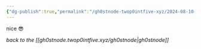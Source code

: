 ```yaml
---
{"dg-publish":true,"permalink":"/gh0stnode-twop0intfive-xyz/2024-08-10-test-2/","title":"Test Post 2","created":"2024-10-13T16:27:03.000-04:00","updated":"2024-10-13T16:37:54.000-04:00"}
---
```



nice 😎



*back to the [[gh0stnode.twop0intfive.xyz/gh0stnode\|gh0stnode]]*